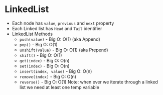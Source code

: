 # LinkedList

- Each node has `value`, `previous` and `next` property
- Each Linked list has `Head` and `Tail` identifier
- LinkedList Methods
  - `push(value)` - Big O: O(1) (aka Append)
  - `pop()` - Big O: O(1)
  - `unshift(value)` - Big O: O(1)  (aka Prepend)
  - `shift()` - Big O: O(1)
  - `get(index)` - Big O: O(n)
  - `set(index)` - Big O: O(n)
  - `insert(index, value)` - Big O: O(n)
  - `remove(index)` - Big O: O(n)
  - `reverse()` - Big O: O(1)
Note: when ever we iterate through a linked list we need at least one temp variable
